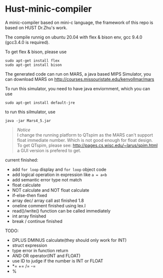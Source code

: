 # Hust-minic-compiler

A minic-compiler based on mini-c language, the framework of this repo is based on HUST Dr.Zhu's work.

The compile runnig on ubuntu 20.04 with flex & bison env, gcc 9.4.0 (gcc3.4.0 is required).

To get flex & bison, please use

```
sudo apt-get install flex
sudo apt-get install bison
```

The generated code can run on MARS, a java based MIPS Simulator, you can download MARS on http://courses.missouristate.edu/kenvollmar/mars

To run this simulator, you need to have java enviornment, which you can use 

```
sudo apt-get install default-jre
```

to run this silmulator, use

```
java -jar Mars4_5.jar
```

> _Notice_<br>
    I change the running platform to QTspim as the MARS can't support float immediate number. Which is not good enough for float design. <br>
    To get QTspim, please see: http://pages.cs.wisc.edu/~larus/spim.html a GUI version is prefered to get.

current finished:

- add `for loop` display and `for loop` object code
- add logical operation in expression like `a = a<b`
- add semantic error type not match
- float calculate
- NOT calculate and NOT float calculate
- if-else-then fixed
- array dec/ array call ast finished 1.8
- oneline comment finished using lex.l
- read()/write() function can be called immediately
- int array finished
- break / continue finished

TODO:
- DPLUS DMINUS calculate(they should only work for INT)
- struct expression
- type error in function return
- AND OR operator(INT and FLOAT)
- use ID to judge if the number is INT or FLOAT
- *= += /= -= 
- %